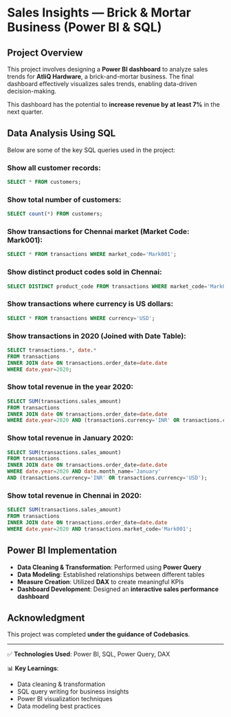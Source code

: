 # Sales Insights — Brick & Mortar Business (Power BI & SQL)

## Project Overview
This project involves designing a **Power BI dashboard** to analyze sales trends for **AtliQ Hardware**, a brick-and-mortar business. The final dashboard effectively visualizes sales trends, enabling data-driven decision-making. 

This dashboard has the potential to **increase revenue by at least 7%** in the next quarter.

## Data Analysis Using SQL
Below are some of the key SQL queries used in the project:

### Show all customer records:
```sql
SELECT * FROM customers;
```

### Show total number of customers:
```sql
SELECT count(*) FROM customers;
```

### Show transactions for Chennai market (Market Code: Mark001):
```sql
SELECT * FROM transactions WHERE market_code='Mark001';
```

### Show distinct product codes sold in Chennai:
```sql
SELECT DISTINCT product_code FROM transactions WHERE market_code='Mark001';
```

### Show transactions where currency is US dollars:
```sql
SELECT * FROM transactions WHERE currency='USD';
```

### Show transactions in 2020 (Joined with Date Table):
```sql
SELECT transactions.*, date.* 
FROM transactions 
INNER JOIN date ON transactions.order_date=date.date 
WHERE date.year=2020;
```

### Show total revenue in the year 2020:
```sql
SELECT SUM(transactions.sales_amount) 
FROM transactions 
INNER JOIN date ON transactions.order_date=date.date 
WHERE date.year=2020 AND (transactions.currency='INR' OR transactions.currency='USD');
```

### Show total revenue in January 2020:
```sql
SELECT SUM(transactions.sales_amount) 
FROM transactions 
INNER JOIN date ON transactions.order_date=date.date 
WHERE date.year=2020 AND date.month_name='January' 
AND (transactions.currency='INR' OR transactions.currency='USD');
```

### Show total revenue in Chennai in 2020:
```sql
SELECT SUM(transactions.sales_amount) 
FROM transactions 
INNER JOIN date ON transactions.order_date=date.date 
WHERE date.year=2020 AND transactions.market_code='Mark001';
```

## Power BI Implementation
- **Data Cleaning & Transformation**: Performed using **Power Query**
- **Data Modeling**: Established relationships between different tables
- **Measure Creation**: Utilized **DAX** to create meaningful KPIs
- **Dashboard Development**: Designed an **interactive sales performance dashboard**

## Acknowledgment
This project was completed **under the guidance of Codebasics**.

---
✅ **Technologies Used**: Power BI, SQL, Power Query, DAX

📊 **Key Learnings**:
- Data cleaning & transformation
- SQL query writing for business insights
- Power BI visualization techniques
- Data modeling best practices
